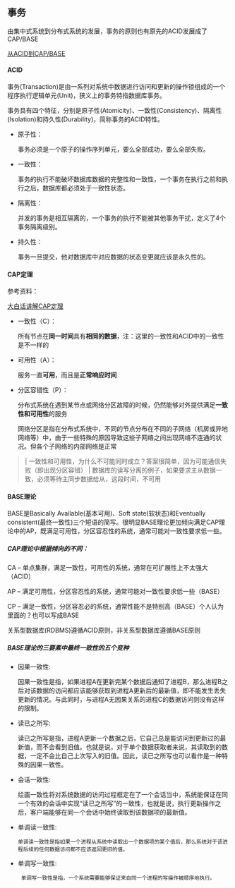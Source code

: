 ## 事务

  由集中式系统到分布式系统的发展，事务的原则也有原先的ACID发展成了CAP/BASE
  
  [从ACID到CAP/BASE](https://my.oschina.net/OutOfMemory/blog/796248)

#### ACID

事务(Transaction)是由一系列对系统中数据进行访问和更新的操作锁组成的一个程序执行逻辑单元(Unit)，狭义上的事务特指数据库事务。

事务具有四个特征，分别是原子性(Atomicity)、一致性(Consistency)、隔离性(Isolation)和持久性(Durability)，简称事务的ACID特性。

- 原子性：

   事务必须是一个原子的操作序列单元，要么全部成功，要么全部失败。
   
- 一致性：

   事务的执行不能破坏数据库数据的完整性和一致性，一个事务在执行之前和执行之后，数据库都必须处于一致性状态。

- 隔离性：
 
   并发的事务是相互隔离的，一个事务的执行不能被其他事务干扰，定义了4个事务隔离级别。
 
- 持久性：

   事务一旦提交，他对数据库中对应数据的状态变更就应该是永久性的。


#### CAP定理

参考资料：

[大白话讲解CAP定理](https://my.oschina.net/hensemlee/blog/1914886)

-  一致性（C）：

   所有节点在**同一时间**具有**相同的数据**，注：这里的一致性和ACID中的一致性是不一样的
   
- 可用性（A）：

   服务一直**可用**，而且是**正常响应时间**

- 分区容错性（P）：

   分布式系统在遇到某节点或网络分区故障的时候，仍然能够对外提供满足**一致性和可用性**的服务

   网络分区是指在分布式系统中，不同的节点分布在不同的子网络（机房或异地网络等）中，由于一些特殊的原因导致这些子网络之间出现网络不连通的状况。但各个子网络的内部网络是正常
   
>| 一致性和可用性，为什么不可能同时成立？答案很简单，因为可能通信失败（即出现分区容错）
>| 数据库的读写分离的例子，如果要求主从数据一致，必须等待主同步数据给从，这段时间，不可用


#### BASE理论

   BASE是Basically Available(基本可用)、Soft state(软状态)和Eventually consistent(最终一致性)三个短语的简写。很明显BASE理论更加倾向满足CAP理论中的AP，既满足可用性，分区容忍性的系统，通常可能对一致性要求低一些。

##### CAP理论中根据倾向的不同：

CA – 单点集群，满足一致性，可用性的系统，通常在可扩展性上不太强大（ACID）

AP – 满足可用性，分区容忍性的系统，通常可能对一致性要求低一些（BASE）

CP – 满足一致性，分区容忍必的系统，通常性能不是特别高（BASE）个人认为里面的？也可以写成BASE

关系型数据库(RDBMS)遵循ACID原则，非关系型数据库遵循BASE原则

##### BASE理论的三要素中最终一致性的五个变种

- 因果一致性:

    因果一致性是指，如果进程A在更新完某个数据后通知了进程B，那么进程B之后对该数据的访问都应该能够获取到进程A更新后的最新值，即不能发生丢失更新的情况。与此同时，与进程A无因果关系的进程C的数据访问则没有这样的限制。

- 读已之所写:

    读已之所写是指，进程A更新一个数据之后，它自己总是能访问到更新过的最新值，而不会看到旧值。也就是说，对于单个数据获取者来说，其读取到的数据，一定不会比自己上次写入的旧值。因此，读已之所写也可以看作是一种特殊的因果一致性。

- 会话一致性:

     绘画一致性将对系统数据的访问过程框定在了一个会话当中，系统能保证在同一个有效的会话中实现“读已之所写”的一致性，也就是说，执行更新操作之后，客户端能够在同一个会话中始终读取到该数据项的最新值。


- 单调读一致性:

      单调读一致性是指如果一个进程从系统中读取出一个数据项的某个值后，那么系统对于该进程后续的任何数据访问都不应该返回更旧的值。


- 单调写一致性:

       单调写一致性是指，一个系统需要能够保证来自同一个进程的写操作被顺序地执行。

